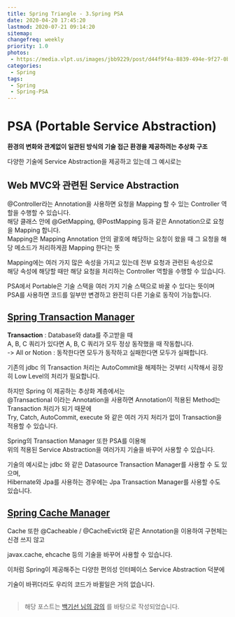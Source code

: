 ```yaml
---
title: Spring Triangle - 3.Spring PSA
date: 2020-04-20 17:45:20
lastmod: 2020-07-21 09:14:20
sitemap:
changefreq: weekly
priority: 1.0
photos:
 - https://media.vlpt.us/images/jbb9229/post/d44f9f4a-8839-494e-9f27-0bcfe859c708/1600px-Spring_Framework_logo.png
categories:
 - Spring
tags: 
 - Spring
 - Spring-PSA
---
```


# PSA (Portable Service Abstraction)  
**환경의 변화와 관계없이 일관된 방식의 기술 접근 환경을 제공하려는 추상화 구조** <br/>

 다양한 기술에 Service Abstraction을 제공하고 있는데 그 예시로는

## Web MVC와 관련된 Service Abstraction
@Controller라는 Annotation을 사용하면 요청을 Mapping 할 수 있는 Controller 역할을 수행할 수 있습니다. <br/>
해당 클래스 안에 @GetMapping, @PostMapping 등과 같은 Annotation으로 요청을 Mapping 합니다. <br/>
Mapping은 Mapping Annotation 안의 괄호에 해당하는 요청이 왔을 때 그 요청을 해당 메소드가 처리하게끔 Mapping 한다는 뜻

Mapping에는 여러 가지 많은 속성을 가지고 있는데 전부 요청과 관련된 속성으로 <br/>
해당 속성에 해당할 때만 해당 요청을 처리하는 Controller 역할을 수행할 수 있습니다. 

PSA에서 Portable은 기술 스택을 여러 가지 기술 스택으로 바꿀 수 있다는 뜻이며 <br/>
PSA를 사용하면 코드를 일부만 변경하고 완전히 다른 기술로 동작이 가능합니다. 

## [Spring Transaction Manager](https://docs.spring.io/spring-framework/docs/current/javadoc-api/org/springframework/transaction/TransactionManager.html) 

**Transaction** : Database와 data를 주고받을 때  
A, B, C 쿼리가 있다면 A, B, C 쿼리가 모두 정상 동작했을 때 작동합니다. <br/>
-> All or Notion : 동작한다면 모두가 동작하고 실패한다면 모두가 실패합니다. 

기존의 jdbc 의 Transaction 처리는 AutoCommit을 해제하는 것부터 시작해서 굉장히 Low Level의 처리가 필요합니다. 

하지만 Spring 이 제공하는 추상화 계층에서는 <br/>
@Transactional 이라는 Annotation을 사용하면 Annotation이 적용된 Method는 Transaction 처리가 되기 때문에 <br/>
Try, Catch, AutoCommit, execute 와 같은 여러 가지 처리가 없이 Transaction을 적용할 수 있습니다. 

Spring의 Transaction Manager 또한 PSA를 이용해 <br/>
위의 적용된 Service Abstraction을 여러가지 기술을 바꾸어 사용할 수 있습니다. 

기술의 예시로는 jdbc 와 같은 Datasource Transaction Manager를 사용할 수 도 있으며, <br/>
Hibernate와 Jpa를 사용하는 경우에는 Jpa Transaction Manager를 사용할 수도 있습니다. 

## [Spring Cache Manager](https://docs.spring.io/spring-framework/docs/current/javadoc-api/) 

Cache 또한 @Cacheable / @CacheEvict와 같은 Annotation을 이용하여 구현체는 신경 쓰지 않고 

javax.cache, ehcache 등의 기술을 바꾸어 사용할 수 있습니다. 

이처럼 Spring이 제공해주는 다양한 편의성 인터페이스 Service Abstraction 덕분에 

기술이 바뀌더라도 우리의 코드가 바뀔일은 거의 없습니다.
<br/><br/>
> 해당 포스트는 [백기선 님의 강의](https://www.inflearn.com/course/spring_revised_edition) 를 바탕으로 작성되었습니다.
